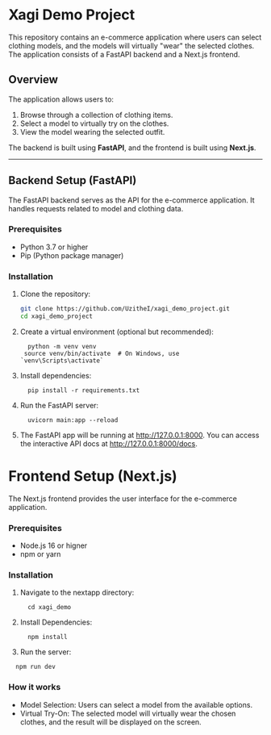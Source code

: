 # Xagi Demo Project

This repository contains an e-commerce application where users can select clothing models, and the models will virtually "wear" the selected clothes. The application consists of a FastAPI backend and a Next.js frontend.

## Overview

The application allows users to:
1. Browse through a collection of clothing items.
2. Select a model to virtually try on the clothes.
3. View the model wearing the selected outfit.

The backend is built using **FastAPI**, and the frontend is built using **Next.js**.

---

## Backend Setup (FastAPI)

The FastAPI backend serves as the API for the e-commerce application. It handles requests related to model and clothing data.

### Prerequisites
- Python 3.7 or higher
- Pip (Python package manager)

### Installation

1. Clone the repository:
   ```bash
   git clone https://github.com/UzitheI/xagi_demo_project.git
   cd xagi_demo_project
   ```
2. Create a virtual environment (optional but recommended):
   ```
     python -m venv venv
    source venv/bin/activate  # On Windows, use `venv\Scripts\activate`
   ```
3. Install dependencies:
   ```
     pip install -r requirements.txt
   ```
4. Run the FastAPI server:
   ```
     uvicorn main:app --reload
   ```
5. The FastAPI app will be running at http://127.0.0.1:8000. You can access the interactive API docs at http://127.0.0.1:8000/docs.

# Frontend Setup (Next.js)
The Next.js frontend provides the user interface for the e-commerce application.

### Prerequisites
- Node.js 16 or higner
- npm or yarn

### Installation
1. Navigate to the nextapp directory:
   ```
     cd xagi_demo
   ```
2. Install Dependencies:
   ```
     npm install
   ```
3. Run the server:
  ```
    npm run dev
  ```
### How it works
- Model Selection: Users can select a model from the available options.
- Virtual Try-On: The selected model will virtually wear the chosen clothes, and the result will be displayed on the screen.


   
